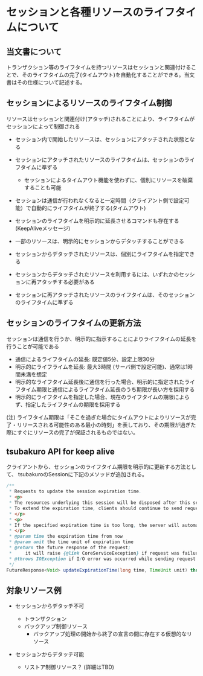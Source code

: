 # セッションと各種リソースのライフタイムについて

## 当文書について

トランザクション等のライフタイムを持つリソースはセッションと関連付けることで、そのライフタイムの完了(タイムアウト)を自動化することができる。当文書はその仕様について記述する。

## セッションによるリソースのライフタイム制御

リソースはセッションと関連付け(アタッチ)されることにより、ライフタイムがセッションによって制御される

* セッション内で開始したリソースは、セッションにアタッチされた状態となる
* セッションにアタッチされたリソースのライフタイムは、セッションのライフタイムに準ずる
  * セッションによるタイムアウト機能を使わずに、個別にリソースを破棄することも可能
* セッションは通信が行われなくなると一定時間（クライアント側で設定可能）で自動的にライフタイムが終了する(タイムアウト)
* セッションのライフタイムを明示的に延長させるコマンドも存在する (KeepAliveメッセージ)

* 一部のリソースは、明示的にセッションからデタッチすることができる
* セッションからデタッチされたリソースは、個別にライフタイムを指定できる
* セッションからデタッチされたリソースを利用するには、いずれかのセッションに再アタッチする必要がある
* セッションに再アタッチされたリソースのライフタイムは、そのセッションのライフタイムに準ずる

## セッションのライフタイムの更新方法

セッションは通信を行うか、明示的に指示することによりライフタイムの延長を行うことが可能である

* 通信によるライフタイムの延長: 既定値5分、設定上限30分
* 明示的にライフライムを延長: 最大3時間 (サーバ側で設定可能)、通常は1時間未満を想定
* 明示的なライフタイム延長後に通信を行った場合、明示的に指定されたライフタイム期限と通信によるライフタイム延長のうち期限が長い方を採用する
* 明示的にライフタイムを指定した場合、現在のライフタイムの期限によらず、指定したライフタイムの期限を採用する

(注) ライフタイム期限は「そこを過ぎた場合にタイムアウトによりリソースが完了・リリースされる可能性のある最小の時刻」を表しており、その期限が過ぎた際にすぐにリソースの完了が保証されるものではない。

## tsubakuro API for keep alive

クライアントから、セッションのライフタイム期限を明示的に更新する方法として、 tsubakuroのSessionに下記のメソッドが追加される。

```java
/**
 * Requests to update the session expiration time.
 * <p>
 * The resources underlying this session will be disposed after this session was expired.
 * To extend the expiration time, clients should continue to send requests in this session, or update expiration time explicitly by using this method.
 * </p>
 * <p>
 * If the specified expiration time is too long, the server will automatically shorten it to its limit.
 * </p>
 * @param time the expiration time from now
 * @param unit the time unit of expiration time
 * @return the future response of the request;
 *     it will raise {@link CoreServiceException} if request was failure
 * @throws IOException if I/O error was occurred while sending request
 */
FutureResponse<Void> updateExpirationTime(long time, TimeUnit unit) throws IOException;
```

## 対象リソース例

* セッションからデタッチ不可
  * トランザクション
  * バックアップ制御リソース
    * バックアップ処理の開始から終了の宣言の間に存在する仮想的なリソース

* セッションからデタッチ可能
  * リストア制御リソース？ (詳細はTBD)


